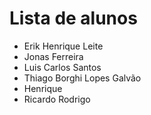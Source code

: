 # Lista de alunos
- Erik Henrique Leite
- Jonas Ferreira
- Luis Carlos Santos
- Thiago Borghi Lopes Galvão
- Henrique
- Ricardo
Rodrigo
